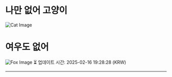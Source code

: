 
# 나만 없어 고양이

![Cat Image](https://cdn2.thecatapi.com/images/ac2.jpg)

# 여우도 없어
![Fox Image](https://randomfox.ca/images/4.jpg)
⏳ 업데이트 시간: 2025-02-16 19:28:28 (KRW)

---
